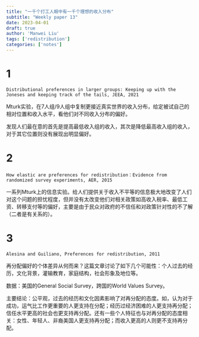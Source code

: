 ```yaml
---
title: "一千个打工人眼中有一千个理想的收入分布"
subtitle: "Weekly paper 13"
date: 2023-04-01
draft: true
author: 'Manwei Liu'
tags: ['redistribution']
categories: ['notes']
---
```


# 1
`Distributional preferences in larger groups: Keeping up with the Joneses and keeping track of the tails, JEEA, 2021`

Mturk实验，在7人组/9人组中复制更接近真实世界的收入分布，给定被试自己的相对位置和收入水平，看他们对不同收入分布的偏好。

发现人们最在意的首先是提高最低收入组的收入，其次是降低最高收入组的收入，对于其它位置则没有展现出明显偏好。

# 2
`How elastic are preferences for redistribution：Evidence from randomized survey experiments, AER, 2015`

一系列Mturk上的信息实验。给人们提供关于收入不平等的信息极大地改变了人们对这个问题的担忧程度，但并没有太改变他们对相关政策如高收入税率、最低工资、转移支付等的偏好，主要是由于民众对政府的不信任和对政策针对性的不了解（二者是有关系的）。

# 3
`Alesina and Guiliano, Preferences for redistribution, 2011`

再分配偏好的个体差异从何而来？这篇文章讨论了如下几个可能性：个人过去的经历，文化背景，灌输教育，家庭结构，社会形象及地位等。

数据：美国的General Social Survey，跨国的World Values Survey。

主要结论：公平观，过去的经历和文化因素影响了对再分配的态度。如，认为对于成功，运气比工作更重要的人更支持在分配；经历过经济困难的人更支持再分配；信任水平更高的社会也更支持再分配。还有一些个人特征也与对再分配的态度相关：女性、年轻人、非裔美国人更支持再分配；而收入更高的人则更不支持再分配。
